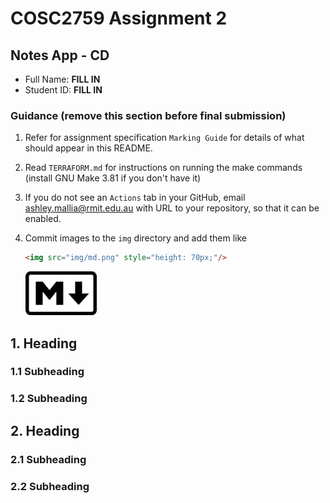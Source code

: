 # COSC2759 Assignment 2
## Notes App - CD
- Full Name: **FILL IN**
- Student ID: **FILL IN**

### Guidance (remove this section before final submission)

1. Refer for assignment specification `Marking Guide` for details of what should appear in this README.

1. Read `TERRAFORM.md` for instructions on running the make commands (install GNU Make 3.81 if you don't have it)

1. If you do not see an `Actions` tab in your GitHub, email ashley.mallia@rmit.edu.au with URL to your repository, so that it can be enabled.

1. Commit images to the `img` directory and add them like 
    ```html
    <img src="img/md.png" style="height: 70px;"/>
    ```
   <img src="img/md.png" style="height: 70px;"/>


## 1. Heading
### 1.1 Subheading
### 1.2 Subheading

## 2. Heading
### 2.1 Subheading
### 2.2 Subheading
